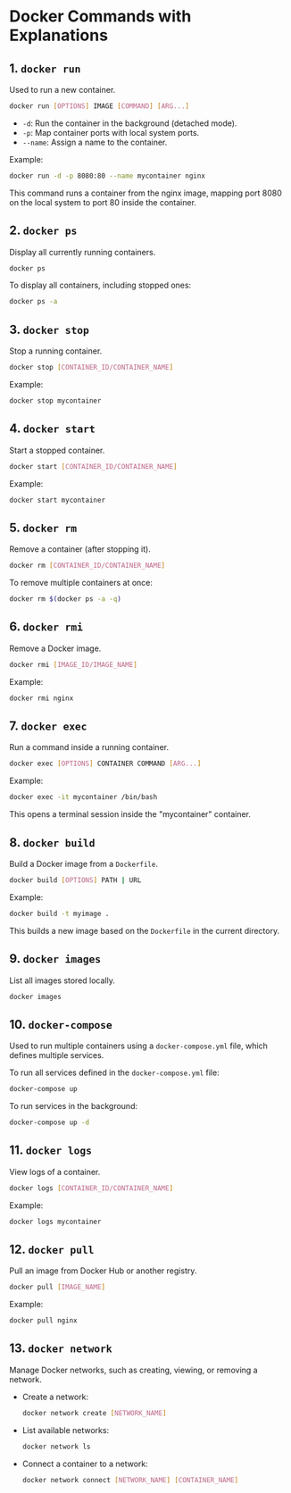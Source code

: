 
# Docker Commands with Explanations

## 1. `docker run`
Used to run a new container.

```bash
docker run [OPTIONS] IMAGE [COMMAND] [ARG...]
```

- `-d`: Run the container in the background (detached mode).
- `-p`: Map container ports with local system ports.
- `--name`: Assign a name to the container.

Example:
```bash
docker run -d -p 8080:80 --name mycontainer nginx
```
This command runs a container from the nginx image, mapping port 8080 on the local system to port 80 inside the container.

## 2. `docker ps`
Display all currently running containers.

```bash
docker ps
```

To display all containers, including stopped ones:
```bash
docker ps -a
```

## 3. `docker stop`
Stop a running container.

```bash
docker stop [CONTAINER_ID/CONTAINER_NAME]
```

Example:
```bash
docker stop mycontainer
```

## 4. `docker start`
Start a stopped container.

```bash
docker start [CONTAINER_ID/CONTAINER_NAME]
```

Example:
```bash
docker start mycontainer
```

## 5. `docker rm`
Remove a container (after stopping it).

```bash
docker rm [CONTAINER_ID/CONTAINER_NAME]
```

To remove multiple containers at once:
```bash
docker rm $(docker ps -a -q)
```

## 6. `docker rmi`
Remove a Docker image.

```bash
docker rmi [IMAGE_ID/IMAGE_NAME]
```

Example:
```bash
docker rmi nginx
```

## 7. `docker exec`
Run a command inside a running container.

```bash
docker exec [OPTIONS] CONTAINER COMMAND [ARG...]
```

Example:
```bash
docker exec -it mycontainer /bin/bash
```
This opens a terminal session inside the "mycontainer" container.

## 8. `docker build`
Build a Docker image from a `Dockerfile`.

```bash
docker build [OPTIONS] PATH | URL
```

Example:
```bash
docker build -t myimage .
```
This builds a new image based on the `Dockerfile` in the current directory.

## 9. `docker images`
List all images stored locally.

```bash
docker images
```

## 10. `docker-compose`
Used to run multiple containers using a `docker-compose.yml` file, which defines multiple services.

To run all services defined in the `docker-compose.yml` file:
```bash
docker-compose up
```

To run services in the background:
```bash
docker-compose up -d
```

## 11. `docker logs`
View logs of a container.

```bash
docker logs [CONTAINER_ID/CONTAINER_NAME]
```

Example:
```bash
docker logs mycontainer
```

## 12. `docker pull`
Pull an image from Docker Hub or another registry.

```bash
docker pull [IMAGE_NAME]
```

Example:
```bash
docker pull nginx
```

## 13. `docker network`
Manage Docker networks, such as creating, viewing, or removing a network.

- Create a network:
  ```bash
  docker network create [NETWORK_NAME]
  ```

- List available networks:
  ```bash
  docker network ls
  ```

- Connect a container to a network:
  ```bash
  docker network connect [NETWORK_NAME] [CONTAINER_NAME]
  ```
